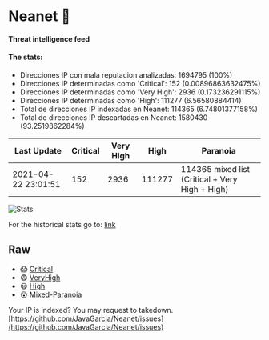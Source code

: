# Neanet :hocho:
#### Threat intelligence feed
#### The stats:

- Direcciones IP con mala reputacion analizadas: 1694795 (100%)
- Direcciones IP determinadas como 'Critical':  152 (0.00896863632475%)
- Direcciones IP determinadas como 'Very High':  2936 (0.173236291115%)
- Direcciones IP determinadas como 'High':  111277 (6.56580884414)
- Total de direcciones IP indexadas en Neanet:  114365 (6.74801377158%)
- Total de direcciones IP descartadas en Neanet:  1580430 (93.2519862284%)

| Last Update | Critical | Very High | High | Paranoia |
| --- | --- | --- | --- | --- |
| 2021-04-22 23:01:51 | 152 | 2936 | 111277 | 114365 mixed list (Critical + Very High + High)|

![Stats](https://docs.google.com/spreadsheets/d/e/2PACX-1vSnaNMIXVabIpDJjufMlzH7poXnshF3mgd8Is1g9ytUEzVsP5my4Trn8f-xkoLLQ38xpL3HtmUexLo6/pubchart?oid=501124687&format=image)

For the historical stats go to: [link](/stats.csv)
## Raw
- :scream: [Critical](https://raw.githubusercontent.com/JavaGarcia/Neanet/master/blacklists/neanet_critical.txt)
- :fearful: [VeryHigh](https://raw.githubusercontent.com/JavaGarcia/Neanet/master/blacklists/neanet_veryHigh.txtt)
- :frowning: [High](https://raw.githubusercontent.com/JavaGarcia/Neanet/master/blacklists/neanet_high.txt)
- :dizzy_face: [Mixed-Paranoia](https://raw.githubusercontent.com/JavaGarcia/Neanet/master/blacklists/neanet_all.txt)


Your IP is indexed? You may request to takedown. [https://github.com/JavaGarcia/Neanet/issues](https://github.com/JavaGarcia/Neanet/issues)



























































































































































































































































































































































































































































































































































































































































































































































































































































































































































































































































































































































































































































































































































































































































































































































































































































































































































































































































































































































































































































































































































































































































































































































































































































































































































































































































































































































































































































































































































































































































































































































































































































































































































































































































































































































































































































































































































































































































































































































































































































































































































































































































































































































































































































































































































































































































































































































































































































































































































































































































































































































































































































































































































































































































































































































































































































































































































































































































































































































































































